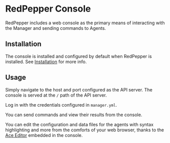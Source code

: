 # RedPepper Console

RedPepper includes a web console as the primary means of interacting with the Manager and sending commands to Agents.

## Installation

The console is installed and configured by default when RedPepper is installed.
See [Installation](installation.md) for more info.

## Usage

Simply navigate to the host and port configured as the API server.
The console is served at the `/` path of the API server.

Log in with the credentials configured in `manager.yml`.

You can send commands and view their results from the console.

You can edit the configuration and data files for the agents with syntax highlighting and more from the comforts of your web browser, thanks to the [Ace Editor](https://ace.c9.io) embedded in the console.
